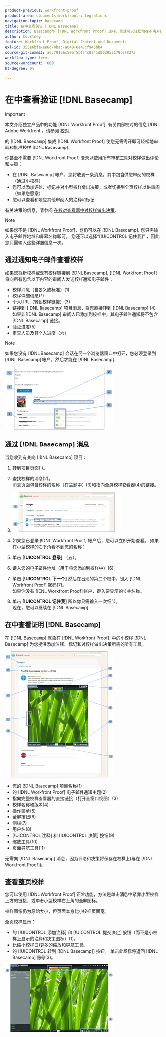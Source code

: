 ```yaml
---
product-previous: workfront-proof
product-area: documents;workfront-integrations
navigation-topic: basecamp
title: 在中查看验证 [!DNL Basecamp]
description: Basecamp与 [!DNL Workfront Proof] 这样，您就可以轻松地在不离开Basecamp的情况下审阅和批准校样。
author: Courtney
feature: Workfront Proof, Digital Content and Documents
exl-id: 355e6bfe-ae6d-4bac-a648-0e48cf945bb4
source-git-commit: a6c79166c50af5bfe4c0341d003052179ce78373
workflow-type: tm+mt
source-wordcount: '669'
ht-degree: 0%

---
```


# 在中查看验证 [!DNL Basecamp]

>[!IMPORTANT]
>
>本文介绍独立产品中的功能 [!DNL Workfront Proof]. 有关内部校对的信息 [!DNL Adobe Workfront]，请参阅 [校对](../../../review-and-approve-work/proofing/proofing.md).

的 [!DNL Basecamp] 集成 [!DNL Workfront Proof] 使您无需离开即可轻松地审阅和批准校样 [!DNL Basecamp].

你甚至不需要 [!DNL Workfront Proof] 登录以使用所有审核工具对校样做出评论和决策：

* 在 [!DNL Basecamp] 帐户，您将收到一条消息，其中包含供您审阅的校样（通过小校样）
* 您可以添加评论、标记并对小型校样做出决策，或者切换到全页校样以供审阅（如果您愿意）
* 您可以查看和响应其他审阅人的注释和标记

有关决策的信息，请参阅 [在校对查看器中对校样做出决策](../../../review-and-approve-work/proofing/reviewing-proofs-within-workfront/make-a-decision-on-a-proof/make-decisions-on-proof.md).

>[!NOTE]
>
> 如果您不是 [!DNL Workfront Proof]，您仍可以在 [!DNL Basecamp]. 您只需输入电子邮件地址和屏幕名称即可。 您还可以选择“[!UICONTROL 记住我]&quot; ，因此您只需输入这些详细信息一次。

## 通过通知电子邮件查看校样

如果您将新校样或现有校样链接到 [!DNL Basecamp], [!DNL Workfront Proof] 将向所有包含以下内容的审阅人发送校样通知电子邮件：

* 校样消息（自定义或标准）(1)
* 校样详细信息(2)
* 个人URL（转到校样链接）(3)
* 链接到 [!DNL Basecamp] 项目消息，将您直接转到 [!DNL Basecamp] (4)\
   如果非[!DNL Basecamp] 审阅人已添加到校样中，其电子邮件通知将不包含 [!DNL Basecamp] 链接。
* 验证进度(5)
* 审查人员及其个人进度（六）

>[!NOTE]
>
> 如果您没有 [!DNL Basecamp] 会话在另一个浏览器窗口中打开，您必须登录到 [!DNL Basecamp] 帐户，然后才能在 [!DNL Basecamp].

![Basecamp_ProofHQ_email_notification1__1_.png](assets/basecamp-proofhq-email-notification1--1--350x202.png)

## 通过 [!DNL Basecamp] 消息

当您收到有关向 [!DNL Basecamp] 项目：

1. 转到项目页面(1)。
1. 查找校样的消息(2)。\
   消息页面包含校样的名称（在主题中）(3)和指向全屏校样查看器(4)的链接。
1. ![Basecamp_messages_1.png](assets/basecamp-messages-1-350x129.png)

1. 如果您已登录 [!DNL Workfront Proof] 帐户后，您可以立即开始查看。 如果在小型校样的左下角看不到您的名称：
1. 单击 **[!UICONTROL 登录]** （五）。
1. 键入您的电子邮件地址（用于将您添加到校样中）(6)。
1. 单击 **[!UICONTROL 下一个]** 然后在出现的第二个框中，键入 [!DNL Workfront Proof] 密码(7)。\
   如果你没有 [!DNL Workfront Proof] 帐户，键入要显示的公共名称。

1. 单击 **[!UICONTROL 记住我]** 所以你只需输入一次细节。\
   现在，您可以继续在 [!DNL Basecamp].

## 在中查看证明 [!DNL Basecamp]

在 [!DNL Basecamp] 就象在 [!DNL Workfront Proof]. 中的小校样 [!DNL Basecamp] 为您提供添加注释、标记和对校样做出决策所需的所有工具。

![Basecamp_message_window_with_miniproof.png](assets/basecamp-message-window-with-miniproof-350x406.png)

* 您的 [!DNL Basecamp] 项目名称(1)
* 的 [!DNL Workfront Proof] 电子邮件通知主题(2)
* 指向完整校样查看器的直接链接（打开全窗口视图）(3)
* 校样名称和版本(4)
* 操作菜单(5)
* 全屏按钮(6)
* 侧栏(7)
* 用户名(8)
* [!UICONTROL 注释] 和 [!UICONTROL 决策] 按钮(9)
* 缩放工具(10)
* 页面导航工具(11)

无需向 [!DNL Basecamp] 消息，因为评论和决策将保存在校样上(与在 [!DNL Workfront Proof])。

## 查看整页校样

您可以使用 [!DNL Workfront Proof] 正常功能，方法是单击消息中紧靠小型校样上方的链接，或单击小型校样右上角的全屏图标。

校样图像仍为原始大小，但页面本身比小校样页面宽。

全页校样显示：

* 的 [!UICONTROL 添加注释] 和 [!UICONTROL 提交决定] 按钮（而不是小校样上显示的注释和决策图标）(1)。
* 比缩小校样(2)更多的缩放和导航工具。
* 的 [!UICONTROL 转到 [!DNL Basecamp]] 按钮。 单击此图标将返回 [!DNL Basecamp] 账号(3)。

![ProofHQ_full_screen_view.png](assets/proofhq-full-screen-view-350x217.png)
